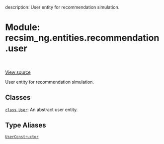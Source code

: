 description: User entity for recommendation simulation.

<div itemscope itemtype="http://developers.google.com/ReferenceObject">
<meta itemprop="name" content="recsim_ng.entities.recommendation.user" />
<meta itemprop="path" content="Stable" />
</div>

# Module: recsim_ng.entities.recommendation.user

<!-- Insert buttons and diff -->

<table class="tfo-notebook-buttons tfo-api nocontent" align="left">

</table>

<a target="_blank" href="https://github.com/google-research/recsim_ng/tree/master/recsim_ng/entities/recommendation/user.py">View
source</a>

User entity for recommendation simulation.

## Classes

[`class User`](../../../recsim_ng/entities/recommendation/user/User.md): An
abstract user entity.

## Type Aliases

[`UserConstructor`](../../../recsim_ng/entities/recommendation/user/UserConstructor.md)
